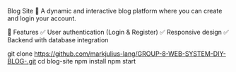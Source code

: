 Blog Site 📝
A dynamic and interactive blog platform where you can create and login your account.

📌 Features
✅ User authentication (Login & Register)
✅ Responsive design
✅ Backend with database integration

git clone https://github.com/markjulius-lang/GROUP-8-WEB-SYSTEM-DIY-BLOG-.git
cd blog-site
npm install
npm start
